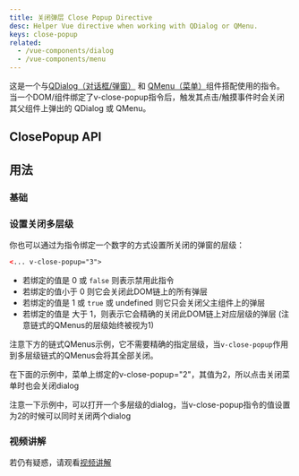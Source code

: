```yaml
---
title: 关闭弹层 Close Popup Directive
desc: Helper Vue directive when working with QDialog or QMenu.
keys: close-popup
related:
  - /vue-components/dialog
  - /vue-components/menu
---
```


这是一个与[QDialog（对话框/弹窗）](/vue-components/dialog) 和 [QMenu（菜单）](/vue-components/menu)组件搭配使用的指令。当一个DOM/组件绑定了v-close-popup指令后，触发其点击/触摸事件时会关闭其父组件上弹出的 QDialog 或 QMenu。

## ClosePopup API

<doc-api file="ClosePopup" />

## 用法

### 基础

<doc-example title="与QMenu配合" file="ClosePopup/Menu" />

<doc-example title="与QDialog配合" file="ClosePopup/Dialog" />

### 设置关闭多层级

你也可以通过为指令绑定一个数字的方式设置所关闭的弹窗的层级：

```html
<... v-close-popup="3">
```

* 若绑定的值是 0 或  `false` 则表示禁用此指令
* 若绑定的值小于 0 则它会关闭此DOM链上的所有弹层
* 若绑定的值是 1 或 `true` 或 undefined 则它只会关闭父主组件上的弹层
* 若绑定的值是 大于 1，则表示它会精确的关闭此DOM链上对应层级的弹层 (注意链式的QMenus的层级始终被视为1)

注意下方的链式QMenus示例，它不需要精确的指定层级，当`v-close-popup`作用到多层级链式的QMenus会将其全部关闭。

<doc-example title="Menu tree" file="ClosePopup/MenuTree" />

在下面的示例中，菜单上绑定的v-close-popup="2"，其值为2，所以点击关闭菜单时也会关闭dialog

<doc-example title="Dialog with menu" file="ClosePopup/DialogMenu" />

注意一下示例中，可以打开一个多层级的dialog，当v-close-popup指令的值设置为2的时候可以同时关闭两个dialog

<doc-example title="Dialog in Dialog" file="ClosePopup/DialogInDialog" />

### 视频讲解
若仍有疑惑，请观看[视频讲解](https://www.bilibili.com/video/BV1vA4y1d7qr)
